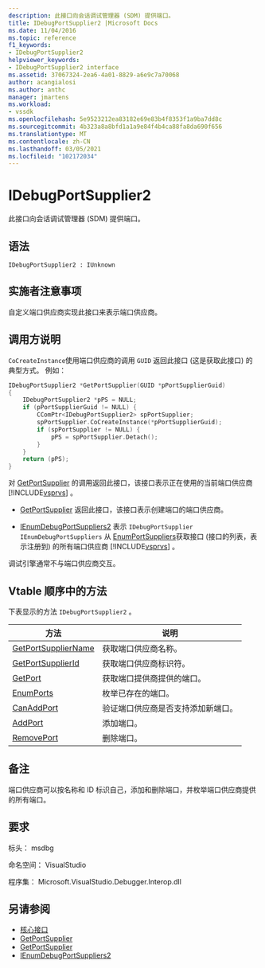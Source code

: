 ```yaml
---
description: 此接口向会话调试管理器 (SDM) 提供端口。
title: IDebugPortSupplier2 |Microsoft Docs
ms.date: 11/04/2016
ms.topic: reference
f1_keywords:
- IDebugPortSupplier2
helpviewer_keywords:
- IDebugPortSupplier2 interface
ms.assetid: 37067324-2ea6-4a01-8829-a6e9c7a70068
author: acangialosi
ms.author: anthc
manager: jmartens
ms.workload:
- vssdk
ms.openlocfilehash: 5e9523212ea83182e69e83b4f8353f1a9ba7dd8c
ms.sourcegitcommit: 4b323a8a8bfd1a1a9e84f4b4ca88fa8da690f656
ms.translationtype: MT
ms.contentlocale: zh-CN
ms.lasthandoff: 03/05/2021
ms.locfileid: "102172034"
---
```

# <a name="idebugportsupplier2"></a>IDebugPortSupplier2
此接口向会话调试管理器 (SDM) 提供端口。

## <a name="syntax"></a>语法

```
IDebugPortSupplier2 : IUnknown
```

## <a name="notes-for-implementers"></a>实施者注意事项
自定义端口供应商实现此接口来表示端口供应商。

## <a name="notes-for-callers"></a>调用方说明
`CoCreateInstance`使用端口供应商的调用 `GUID` 返回此接口 (这是获取此接口) 的典型方式。 例如：

```cpp
IDebugPortSupplier2 *GetPortSupplier(GUID *pPortSupplierGuid)
{
    IDebugPortSupplier2 *pPS = NULL;
    if (pPortSupplierGuid != NULL) {
        CComPtr<IDebugPortSupplier2> spPortSupplier;
        spPortSupplier.CoCreateInstance(*pPortSupplierGuid);
        if (spPortSupplier != NULL) {
            pPS = spPortSupplier.Detach();
        }
    }
    return (pPS);
}
```

对 [GetPortSupplier](../../../extensibility/debugger/reference/idebugcoreserver2-getportsupplier.md) 的调用返回此接口，该接口表示正在使用的当前端口供应商 [!INCLUDE[vsprvs](../../../code-quality/includes/vsprvs_md.md)] 。

- [GetPortSupplier](../../../extensibility/debugger/reference/idebugport2-getportsupplier.md) 返回此接口，该接口表示创建端口的端口供应商。

- [IEnumDebugPortSuppliers2](../../../extensibility/debugger/reference/ienumdebugportsuppliers2.md) 表示 `IDebugPortSupplier` `IEnumDebugPortSuppliers` 从 [EnumPortSuppliers](../../../extensibility/debugger/reference/idebugcoreserver2-enumportsuppliers.md)获取接口 (接口的列表，表示注册到) 的所有端口供应商 [!INCLUDE[vsprvs](../../../code-quality/includes/vsprvs_md.md)] 。

调试引擎通常不与端口供应商交互。

## <a name="methods-in-vtable-order"></a>Vtable 顺序中的方法
下表显示的方法 `IDebugPortSupplier2` 。

|方法|说明|
|------------|-----------------|
|[GetPortSupplierName](../../../extensibility/debugger/reference/idebugportsupplier2-getportsuppliername.md)|获取端口供应商名称。|
|[GetPortSupplierId](../../../extensibility/debugger/reference/idebugportsupplier2-getportsupplierid.md)|获取端口供应商标识符。|
|[GetPort](../../../extensibility/debugger/reference/idebugportsupplier2-getport.md)|获取端口提供商提供的端口。|
|[EnumPorts](../../../extensibility/debugger/reference/idebugportsupplier2-enumports.md)|枚举已存在的端口。|
|[CanAddPort](../../../extensibility/debugger/reference/idebugportsupplier2-canaddport.md)|验证端口供应商是否支持添加新端口。|
|[AddPort](../../../extensibility/debugger/reference/idebugportsupplier2-addport.md)|添加端口。|
|[RemovePort](../../../extensibility/debugger/reference/idebugportsupplier2-removeport.md)|删除端口。|

## <a name="remarks"></a>备注
端口供应商可以按名称和 ID 标识自己，添加和删除端口，并枚举端口供应商提供的所有端口。

## <a name="requirements"></a>要求
标头： msdbg

命名空间： VisualStudio

程序集： Microsoft.VisualStudio.Debugger.Interop.dll

## <a name="see-also"></a>另请参阅
- [核心接口](../../../extensibility/debugger/reference/core-interfaces.md)
- [GetPortSupplier](../../../extensibility/debugger/reference/idebugport2-getportsupplier.md)
- [GetPortSupplier](../../../extensibility/debugger/reference/idebugcoreserver2-getportsupplier.md)
- [IEnumDebugPortSuppliers2](../../../extensibility/debugger/reference/ienumdebugportsuppliers2.md)
